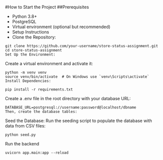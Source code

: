 #How to Start the Project
##Prerequisites
 - Python 3.8+
 - PostgreSQL
 - Virtual environment (optional but recommended)
 - Setup Instructions
 - Clone the Repository:

```
git clone https://github.com/your-username/store-status-assignment.git
cd store-status-assignment
Set Up the Environment:
```

Create a virtual environment and activate it:

```
python -m venv venv
source venv/bin/activate  # On Windows use `venv\Scripts\activate`
Install Dependencies:
```

```
pip install -r requirements.txt
```
Create a .env file in the root directory with your database URL:

```
DATABASE_URL=postgresql://username:password@localhost/dbname
Then, create the database tables:
```

Seed the Database:
Run the seeding script to populate the database with data from CSV files:

```
python seed.py
```

Run the backend

```
uvicorn app.main:app --reload
```
